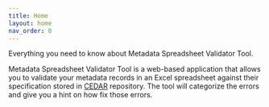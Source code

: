 ```yaml
---
title: Home
layout: home
nav_order: 0
---
```


Everything you need to know about Metadata Spreadsheet Validator Tool.

Metadata Spreadsheet Validator Tool is a web-based application that allows you to validate your metadata records in an Excel spreadsheet against their specification stored in [CEDAR](https://cedar.metadatacenter.org/) repository. The tool will categorize the errors and give you a hint on how fix those errors.
